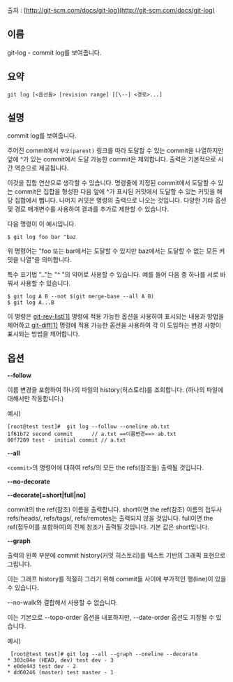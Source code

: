 출처 : [http://git-scm.com/docs/git-log](http://git-scm.com/docs/git-log)

## 이름

git-log - commit log를 보여줍니다.

## 요약

```
git log [<옵션들> [revision range] [[\--] <경로>...]
```

## 설명

commit log를 보여줍니다.

주어진 commit에서 `부모(parent)` 링크를 따라 도달할 수 있는 commit을 나열하지만 앞에 ^가 있는 commit에서 도달 가능한 commit은 제외합니다. 출력은 기본적으로 시간 역순으로 제공됩니다.

이것을 집합 연산으로 생각할 수 있습니다. 명령줄에 지정된 commit에서 도달할 수 있는 commit은 집합을 형성한 다음 앞에 ^가 표시된 커밋에서 도달할 수 있는 커밋을 해당 집합에서 뺍니다. 나머지 커밋은 명령의 출력으로 나오는 것입니다. 다양한 기타 옵션 및 경로 매개변수를 사용하여 결과를 추가로 제한할 수 있습니다.

다음 명령이 이 예시입니다.

```shell
$ git log foo bar ^baz
```

위 명령어는 "foo 또는 bar에서는 도달할 수 있지만 baz에서는 도달할 수 없는 모든 커밋을 나열"을 의미합니다.

특수 표기법 "<commit1>..<commit2>"는 "^<commit1> <commit2>"의 약어로 사용할 수 있습니다. 예를 들어 다음 중 하나를 서로 바꿔서 사용할 수 있습니다.
 
```shell
$ git log A B --not $(git merge-base --all A B)
$ git log A...B
```
 
이 명령은 [git-rev-list[1]](http://git-scm.com/docs/git-rev-list) 명령에 적용 가능한 옵션을 사용하여 표시되는 내용과 방법을 제어하고 [git-diff[1]](http://git-scm.com/docs/git-diff) 명령에 적용 가능한 옵션을 사용하여 각 이 도입하는 변경 사항이 표시되는 방법을 제어합니다.

## 옵션

**--follow**

이름 변경을 포함하여 하나의 파일의 history(히스토리)를 조회합니다. (하나의 파일에 대해서만 작동합니다.)

예시)

```shell
[root@test test]#  git log --follow --oneline ab.txt
1f61b72 second commit      // a.txt ==이름변경==> ab.txt 
00f7289 test - initial commit // a.txt
```

**--all**

`<commit>`의 명령어에 대하여 refs/의 모든 the refs(참조들) 출력될 것입니다.

**--no-decorate**

**--decorate[=short|full|no]**

commit의 the ref(참조) 이름을 출력합니다. short이면 the ref(참조) 이름의 접두사 refs/heads/, refs/tags/, refs/remotes는 출력되지 않을 것입니다. full이면 the ref(접두어를 포함하여)의 전체 참조가 출력될 것입니다. 기본 값은 short입니다.

**--graph**

출력의 왼쪽 부분에 commit history(커밋 히스토리)를 텍스트 기반의 그래픽 표현으로 그립니다.

이는 그래프 history를 적절히 그리기 위해 commit들 사이에 부가적인 행(line)이 있을 수 있습니다.

--no-walk와 결합해서 사용할 수 없습니다.

이는 기본으로 --topo-order 옵션을 내포하지만, --date-order 옵션도 지정될 수 있습니다.

예시)

```shell
 [root@test test]# git log --all --graph --oneline --decorate
* 303c84e (HEAD, dev) test dev - 3
* e0de443 test dev - 2
* dd60246 (master) test master - 1
```
